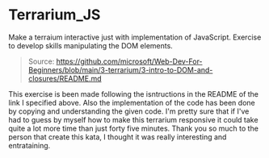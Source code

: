 # Terrarium_JS

Make a terraium interactive just with implementation of JavaScript. Exercise to develop skills manipulating the DOM elements.

> Source: https://github.com/microsoft/Web-Dev-For-Beginners/blob/main/3-terrarium/3-intro-to-DOM-and-closures/README.md

This exercise is been made following the isntructions in the README of the link I specified above. Also the implementation of the code has been done by copying and understanding the given code. I'm pretty sure that if I've had to guess by myself how to make this terrarium responsive it could take quite a lot more time than just forty five minutes. Thank you so much to the person that create this kata, I thought it was really interesting and entrataining.
